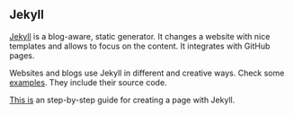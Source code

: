 ## Jekyll 

[Jekyll](https://jekyllrb.com) is a blog-aware, static generator. It changes a website with nice templates and allows to focus on the content. It integrates with GitHub pages.

Websites and blogs use Jekyll in different and creative ways. Check some [examples](https://github.com/jekyll/jekyll/wiki/sites). They include their source code.

[This is](http://jmcglone.com/guides/github-pages/) an step-by-step guide for creating a page with Jekyll.